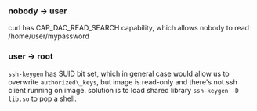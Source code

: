 ### nobody -> user
curl has CAP\_DAC\_READ\_SEARCH capability, which allows nobody to read /home/user/mypassword

### user -> root
`ssh-keygen` has SUID bit set, which in general case would allow us to overwrite `authorized\_keys`, but image is read-only and there's not ssh client running on image. solution is to load shared library `ssh-keygen -D lib.so` to pop a shell.

